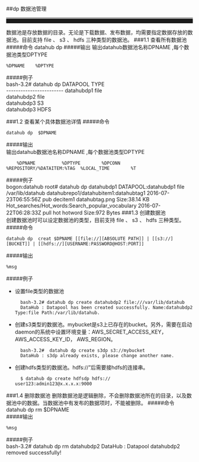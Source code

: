 ##dp	数据池管理
<br>
<hr style=" height:12px;border:none;border-top:4px solid #A9A9A9;" />   
数据池是存放数据的目录。无论是下载数据、发布数据，均需要指定数据存放的数据池。目前支持 file 、 s3 、 hdfs 三种类型的数据池。    
###1.1 查看所有数据池
#####命令  
	datahub dp  
#####输出  
输出datahub数据池名称DPNAME ,每个数据池类型DPTYPE	  
  
	%DPNAME    %DPTYPE
	
#####例子  
	bash-3.2# datahub dp
	DATAPOOL            TYPE    
	------------------------
	datahubdp1          file    
	datahubdp2          file    
	datahubdp3          S3   
	datahubdp3          HDFS  


###1.2 查看某个具体数据池详情
#####命令  

	datahub dp  $DPNAME
#####输出	  
	输出datahub数据池名称DPNAME ,每个数据池类型DPTYPE	  
  
		%DPNAME          %DPTYPE        %DPCONN
	%REPOSITORY/%DATAITEM:%TAG  %LOCAL_TIME        %T
	
#####例子  
	bogon:datahub root# datahub dp datahubdp1
	DATAPOOL:datahubdp1      	file            	/var/lib/datahub
	datahubrepo1/datahubitem1:datahubtag1 	2016-07-23T06:55:56Z 	pub   	decitem1                         	datahubtag.png       	 Size:38.14 KB	   
	Hot_searches/Hot_words:Search_popular_vocabulary 	2016-07-22T06:28:33Z 	pull  	hot                              	hotword              	Size:972 Bytes
###1.3 创建数据池    
创建数据池时可以设定数据池的类型，目前支持 file 、 s3 、 hdfs 三种类型。
#####命令  

	datahub dp  creat $DPNAME [[file://][ABSOLUTE PATH]] | [[s3://][BUCKET]] | [[hdfs://][USERNAME:PASSWORD@HOST:PORT]]
#####输出	
  
	%msg
	
#####例子  
* 设置file类型的数据池  

		bash-3.2# datahub dp create datahubdp2 file:///var/lib/datahub
		DataHub : Datapool has been created successfully. Name:datahubdp2 Type:file Path:/var/lib/datahub.    
  
* 创建s3类型的数据池。mybucket是s3上已存在的bucket。另外，需要在启动daemon的系统中设置环境变量：AWS_SECRET_ACCESS_KEY， AWS_ACCESS_KEY_ID， AWS_REGION。   

		bash-3.2#  datahub dp create s3dp s3://mybucket
		DataHub : s3dp already exists, please change another name.
* 创建hdfs类型的数据池。hdfs://”后需要接hdfs的连接串。  
		  
		$ datahub dp create hdfsdp hdfs://				user123:admin123@x.x.x.x:9000  
		
###1.4 删除数据池
删除数据池是逻辑删除，不会删除数据池所在的目录，以及数据池中的数据。当数据池中有发布的数据项时，不能被删除。
#####命令
	datahub dp rm $DPNAME    
#####输出	
  
	%msg
	
#####例子    
	bash-3.2# datahub dp rm datahubdp2
	DataHub : Datapool datahubdp2 removed successfully!